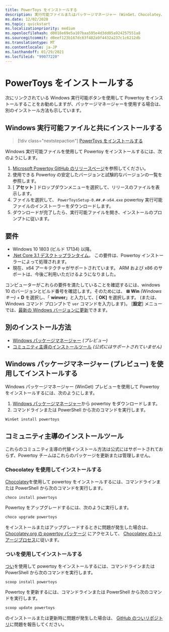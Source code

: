 ```yaml
---
title: PowerToys をインストールする
description: 実行可能ファイルまたはパッケージマネージャー (WinGet、Chocolatey、つい) を使用して、Windows 10 をカスタマイズするための一連のユーティリティである Powertoy をインストールします。
ms.date: 12/02/2020
ms.topic: quickstart
ms.localizationpriority: medium
ms.openlocfilehash: d0018e69e5a107baa595e4d3dd05a924257551a8
ms.sourcegitcommit: d0eef123b167dc63f482a9f4432a237c1c6212db
ms.translationtype: MT
ms.contentlocale: ja-JP
ms.lasthandoff: 01/29/2021
ms.locfileid: "99077220"
---
```

# <a name="install-powertoys"></a>PowerToys をインストールする

次にリンクされている Windows 実行可能ボタンを使用して Powertoy をインストールすることをお勧めしますが、パッケージマネージャーを使用する場合は、別のインストール方法も示しています。

## <a name="install-with-windows-executable-file"></a>Windows 実行可能ファイルと共にインストールする

> [!div class="nextstepaction"]
> [PowerToys をインストールする](https://aka.ms/installpowertoys)

Windows 実行可能ファイルを使用して Powertoy をインストールするには、次のようにします。

1. [Microsoft Powertoy GitHub のリリースページ](https://github.com/microsoft/PowerToys/releases/)を参照してください。
2. 使用できる Powertoy の安定したバージョンと試験的なバージョンの一覧を参照します。
3. [ **アセット** ] ドロップダウンメニューを選択して、リリースのファイルを表示します。
4. ファイルを選択して、 `PowerToysSetup-0.##.#-x64.exe` powertoy 実行可能ファイルのインストーラーをダウンロードします。
5. ダウンロードが完了したら、実行可能ファイルを開き、インストールのプロンプトに従います。

## <a name="requirements"></a>要件

- Windows 10 1803 (ビルド 17134) 以降。
- [.Net Core 3.1 デスクトップランタイム](https://dotnet.microsoft.com/download/dotnet-core/thank-you/runtime-desktop-3.1.4-windows-x64-installer)。 この要件は、Powertoy インストーラーによって処理されます。
- 現在、x64 アーキテクチャがサポートされています。 ARM および x86 のサポートは、今後ご利用いただけるようになりました。

コンピューターがこれらの要件を満たしていることを確認するには、windows 10 のバージョンとビルド番号を確認します。そのためには、 **⊞ Win** *(Windows キー)*  +  **D** を選択し、「 **winver**」と入力して、[ **OK]** を選択します。 (または、Windows コマンド プロンプトで `ver` コマンドを入力します)。 [**設定**] メニューでは、[最新の Windows バージョンに更新](ms-settings:windowsupdate)できます。

## <a name="alternative-install-methods"></a>別のインストール方法

<!--  - **[Windows executable .exe file](#install-with-windows-executable-file)** *(Recommended)* -->
- [Windows パッケージマネージャー](#install-with-windows-package-manager-preview) *(プレビュー)*
- [コミュニティ主導のインストールツール](#community-driven-install-tools) *(公式にはサポートされていません)*

## <a name="install-with-windows-package-manager-preview"></a>Windows パッケージマネージャー (プレビュー) を使用してインストールする

Windows パッケージマネージャー (WinGet) プレビューを使用して Powertoy をインストールするには、次のようにします。

1. [Windows パッケージマネージャー](https://github.com/microsoft/winget-cli/releases)から powertoy をダウンロードします。
2. コマンドラインまたは PowerShell から次のコマンドを実行します。

```powershell
WinGet install powertoys
```

## <a name="community-driven-install-tools"></a>コミュニティ主導のインストールツール

これらのコミュニティ主導の代替インストール方法は公式にはサポートされておらず、Powertoy チームはこれらのパッケージを更新または管理しません。

### <a name="install-with-chocolatey"></a>Chocolatey を使用してインストールする

[Chocolatey](https://chocolatey.org/)を使用して powertoy をインストールするには、コマンドラインまたは PowerShell から次のコマンドを実行します。

```powershell
choco install powertoys
```

Powertoy をアップグレードするには、次のように実行します。

```powershell
choco upgrade powertoys
```

をインストールまたはアップグレードするときに問題が発生した場合は、 [Chocolatey.org の powertoy パッケージ](https://chocolatey.org/packages/powertoys) にアクセスして、 [Chocolatey のトリアージプロセス](https://chocolatey.org/docs/package-triage-process)に従います。

### <a name="install-with-scoop"></a>ついを使用してインストールする

[つい](https://scoop.sh/)を使用して powertoy をインストールするには、コマンドラインまたは PowerShell から次のコマンドを実行します。

```powershell
scoop install powertoys
```

Powertoy を更新するには、コマンドラインまたは PowerShell から次のコマンドを実行します。

```powershell
scoop update powertoys
```

のインストールまたは更新時に問題が発生した場合は、 [GitHub のついリポジトリ](https://github.com/lukesampson/scoop/issues)に問題を報告してください。
